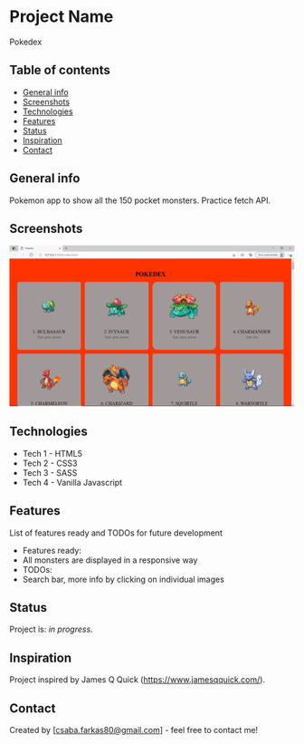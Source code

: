 # Project Name
Pokedex

## Table of contents
* [General info](#general-info)
* [Screenshots](#screenshots)
* [Technologies](#technologies)
* [Features](#features)
* [Status](#status)
* [Inspiration](#inspiration)
* [Contact](#contact)

## General info
Pokemon app to show all the 150 pocket monsters. Practice fetch API.

## Screenshots
![Pokedex](pokedex.png)

## Technologies
* Tech 1 - HTML5
* Tech 2 - CSS3
* Tech 3 - SASS
* Tech 4 - Vanilla Javascript

## Features
List of features ready and TODOs for future development
* Features ready:
* All monsters are displayed in a responsive way
* TODOs:
* Search bar, more info by clicking on individual images

## Status
Project is: _in progress_.

## Inspiration
Project inspired by James Q Quick (https://www.jamesqquick.com/).

## Contact
Created by [csaba.farkas80@gmail.com] - feel free to contact me!
